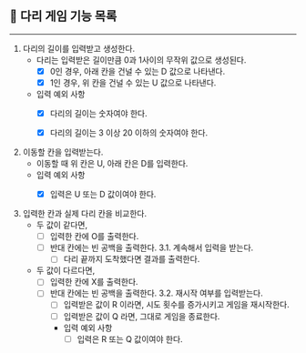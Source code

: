 ## 🌉 다리 게임 기능 목록

---

1. 다리의 길이를 입력받고 생성한다.
    * 다리는 입력받은 길이만큼 0과 1사이의 무작위 값으로 생성된다.
        * [X] 0인 경우, 아래 칸을 건널 수 있는 D 값으로 나타낸다.
        * [X] 1인 경우, 위 칸을 건널 수 있는 U 값으로 나타낸다.
    * 입력 예외 사항
        * [X] 다리의 길이는 숫자여야 한다.
        * [X] 다리의 길이는 3 이상 20 이하의 숫자여야 한다.


2. 이동할 칸을 입력받는다.
   * 이동할 때 위 칸은 U, 아래 칸은 D를 입력한다. 
   * 입력 예외 사항
     * [X] 입력은 U 또는 D 값이여야 한다.

   
3. 입력한 칸과 실제 다리 칸을 비교한다.
   * 두 값이 같다면,
     * [ ] 입력한 칸에 O를 출력한다.
     * [ ] 반대 칸에는 빈 공백을 출력한다.
     3.1. 계속해서 입력을 받는다.
       * [ ] 다리 끝까지 도착했다면 결과를 출력한다.
   * 두 값이 다르다면,
     * [ ] 입력한 칸에 X를 출력한다.
     * [ ] 반대 칸에는 빈 공백을 출력한다. 
     3.2. 재시작 여부를 입력받는다.
       * [ ] 입력받은 값이 R 이라면, 시도 횟수를 증가시키고 게임을 재시작한다.
       * [ ] 입력받은 값이 Q 라면, 그대로 게임을 종료한다.
       * 입력 예외 사항
         * [ ] 입력은 R 또는 Q 값이여야 한다.